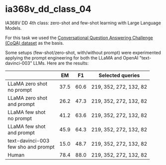 # ia368v_dd_class_04
IA368V DD 4th class: zero-shot and few-shot learning with Large Language Models.

For this task we used the [Conversational Question Answering Challenge (CoQA) dataset](https://stanfordnlp.github.io/coqa/) as the basis.

Some setups (few-shot/zero-shot, with/without prompt) were experimented applying the prompt engineering for both the LLaMA and OpenAI "text-davinci-003" LLMs. Here are the results:

|    | EM   | F1 | Selected queries |
|----|:---: |:---: |:---: |
| LLaMA zero shot<br />no prompt | 37.5 | 60.6 | 219, 352, 272, 132, 82 |
| LLaMA zero shot<br />and prompt | 26.2 | 47.3 | 219, 352, 272, 132, 82 |
| LLaMA few shot<br />no prompt | 41.2 | 63.6 | 219, 352, 272, 132, 82 |
| LLaMA few shot<br />and prompt | 45.9 | 64.3 | 219, 352, 272, 132, 82 |
| text-davinci-003<br />few sho and prompt | 15.0 | 48.7 | 219, 352, 272, 132, 82 |
| Human | 78.4 | 88.0 | 219, 352, 272, 132, 82 |
